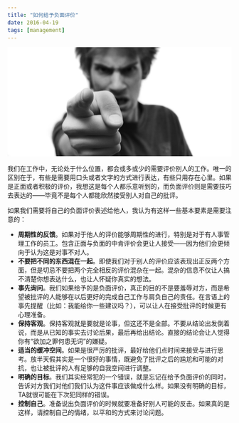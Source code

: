 ```yaml
---
title: "如何给予负面评价"
date: 2016-04-19
tags: [management]
---
```


![cover](https://raw.githubusercontent.com/KenMercusLai/kenmercuslai.github.io/pics/uPic/coverfjkl.jpg)

我们在工作中，无论处于什么位置，都会或多或少的需要评价别人的工作。唯一的区别在于，有些是需要用口头或者文字的方式进行表达，有些只用存在心里。如果是正面或者积极的评价，我想这是每个人都乐意听到的，而负面评价则是需要技巧去表达的——毕竟不是每个人都能欣然接受别人对自己的批评。

如果我们需要将自己的负面评价表述给他人，我认为有这样一些基本要素是需要注意的：

- **周期性的反馈**。如果对于他人的评价能够周期性的进行，特别是对于有人事管理工作的员工。包含正面与负面的中肯评价会更让人接受——因为他们会更倾向于认为这是对事不对人。
- **不要把不同的东西混在一起**。即使我们对于别人的评价应该表现出正反两个方面，但是切忌不要把两个完全相反的评价混杂在一起。混杂的信息不仅让人搞不清楚你想表达什么，也让人怀疑你真实的想法。
- **事先询问**。我们如果给予的是负面评价，真正的目的不是要羞辱对方，而是希望被批评的人能够在以后更好的完成自己工作与肩负自己的责任。在言语上的事先提醒（比如：我能给你一些建议吗？），可以让人在接受批评的时候更有心理准备。
- **保持客观**。保持客观就是要就是论事，但这还不是全部。不要从结论出发倒着说，而是从已知的事实去讨论后果，最后再给出结论。直接的结论会让人觉得你有“欲加之罪何患无词”的嫌疑。
- **适当的缓冲空间**。如果是很严厉的批评，最好给他们点时间来接受与进行思考。放半天假其实是一个很好的事情，既避免了批评之后的尴尬和可能的对抗，也让被批评的人有足够的自我空间进行调整。
- **明确的目标**。我们其实经常犯的一个错误，就是忘记在给予负面评价的同时，告诉对方我们对他们我们认为这件事应该做成什么样。如果没有明确的目标，TA就很可能在下次犯同样的错误。
- **控制自己**。准备说出负面评价的时候就要准备好别人可能的反击。如果真的是这样，请控制自己的情绪，以平和的方式来讨论问题。

